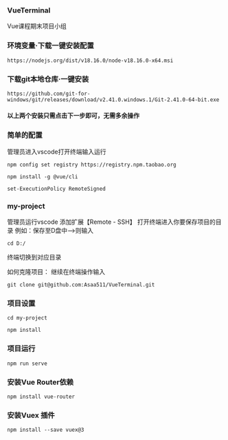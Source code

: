 ### VueTerminal
Vue课程期末项目小组


### 环境变量·下载一键安装配置
```
https://nodejs.org/dist/v18.16.0/node-v18.16.0-x64.msi
```


### 下载git本地仓库·一键安装
```
https://github.com/git-for-windows/git/releases/download/v2.41.0.windows.1/Git-2.41.0-64-bit.exe
```


#### 以上两个安装只需点击下一步即可，无需多余操作


### 简单的配置
管理员进入vscode打开终端输入运行
```
npm config set registry https://registry.npm.taobao.org
```
```
npm install -g @vue/cli
```
```
set-ExecutionPolicy RemoteSigned
```


### my-project
管理员运行vscode
添加扩展【Remote - SSH】
打开终端进入你要保存项目的目录
例如：保存至D盘中——>则输入
```
cd D:/
```
终端切换到对应目录

如何克隆项目：
继续在终端操作输入
 ```
 git clone git@github.com:Asaa511/VueTerminal.git
 ```


### 项目设置
```
cd my-project
```
```
npm install
```

### 项目运行
```
npm run serve
```


### 安装Vue Router依赖
```
npm install vue-router
```
### 安装Vuex 插件
```
npm install --save vuex@3
```



